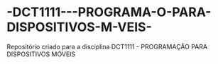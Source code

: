 # -DCT1111---PROGRAMA-O-PARA-DISPOSITIVOS-M-VEIS-
Repositório criado para a disciplina  DCT1111 - PROGRAMAÇÃO PARA DISPOSITIVOS MÓVEIS 

